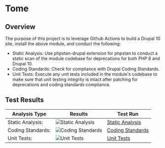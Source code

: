 # Tome

## Overview

The purpose of this project is to leverage Github Actions to build a Drupal 10 site, install the above module, and conduct the following:

* Static Analysis:  Use phpstan-drupal extension for phpstan to conduct a static scan of the module codebase for deprecations for both PHP 8 and Drupal 10.
* Coding Standards:  Check for compliance with Drupal Coding Standards.
* Unit Tests:  Execute any unit tests included in the module's codebase to make sure that unit testing integrity is intact after patching for deprecations and coding standards compliance.

## Test Results

| Analysis Type | Results | Test Run |
| ----- | ----- | ----- |
| Static Analysis: | ![Static Analysis](https://github.com/Drupal-10-Compatibility/tome/actions/workflows/static_analysis.yml/badge.svg) | [Static Analysis](https://github.com/Drupal-10-Compatibility/tome/actions/workflows/static_analysis.yml) |
| Coding Standards: | ![Coding Standards](https://github.com/Drupal-10-Compatibility/tome/actions/workflows/coding_standards.yml/badge.svg) | [Coding Standards](https://github.com/Drupal-10-Compatibility/tome/actions/workflows/coding_standards.yml) |
| Unit Tests: | ![Unit Tests](https://github.com/Drupal-10-Compatibility/tome/actions/workflows/unit_tests.yml/badge.svg) | [Unit Tests](https://github.com/Drupal-10-Compatibility/tome/actions/workflows/unit_tests.yml) |
